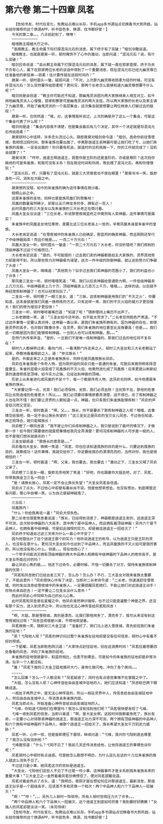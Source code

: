 # 第六卷 第二十四章 凤茗
        【告知书友，时代在变化，免费站点难以长存，手机app多书源站点切换看书大势所趋，站长给你推荐的这个换源APP，听书音色多、换源、找书都好使！】
       今天的第二章。。。六点前赶到了，嘿嘿！
       ————————————
       暗嗜教主阁楼大厅之中。
       “禀报教主，教主命属下将打探混沌元石的消息，属下终于有了突破！”暗剑冷酷说道。
       暗嗜教主，也就是晟昊一听，顿时掩饰不了心中的激动，当即问道：“混沌元石？说，有什么突破！”
       暗剑应命说道：“自从教主命属下打探混沌元石的消息，属下就一直在郢家查探，终于功夫不负有心人，属下在郢家两位长老的谈话中得到了一个重要消息，现在混沌元石已经九幽灵尊已经准备他的新徒弟——郢柔！估计要传就在这段时间内！”
       晟昊一听，顿时眉头一皱，疑惑问道：“不对，上次那九幽灵尊收郢柔为徒的时候，可没有传混沌元石！怎么突然要传给郢柔呢？更何况，那两个长老怎么能够知道九幽灵尊想要干什么呢？”
       暗剑则是自信道：“教主你可能还不知道，那幽鬼灵派因为两大家族继承人相互对立，如今闹地幽鬼灵派人心惶惶，郢家和酆家可是幽鬼灵派的两大支柱，所以两大家族的长老以及家主请了九幽灵尊，开始了幽鬼灵派的一个高层集会，这次集会就是想要让两位继承人打破过去的敌视！”
       晟昊一听，也恍然道：“哦，对，这事情我听说过，上次的确是开了这么一个集会，可是这个集会代表了什么呢？”
       暗剑则是道：“集会内容我不清楚，但是集会最后有几个决定，其中一个决定就是将混沌元石传给郢柔！”
       晟昊顿时心中连转，许多念头流过心头。随即晟昊对暗剑命令道：“暗剑，我命你前往雪夜城，我相信过段时间，那朱雀族也要出面了，毕竟那逍遥王卖神器可是让她们吃了亏，以她们朱雀族的高傲，一定会出面的！你只要有机会，就适时的见机挑拨一下，你的工作就完成了！没机会就算了！”
       晟昊冷笑：“哼哼，逍遥王啊逍遥王，我管你是王阶的还是皇阶的，亦或是尊阶？这次找你麻烦的可是朱雀族，和我可没有关系！现在我没时间和你闹，等处理了混沌元石，再和你慢慢玩！”
       “混沌元石，哼，只要有了混沌元石，就是三大灵尊我也不放在眼里！”晟昊冷冷一笑，旋即身形一闪，消失在大殿之中。
       ————————————————
       晟昊想的没错，如今的朱雀族的确为这件事情在商讨着。
       梧桐山谷之中。
       这是朱雀族的圣地，同样也是皇族凤凰们的聚集地！
       凤凰的数量虽然稀少，却是比五爪神龙多的多，拥有近一百人！
       此时凤凰内的三大圣女以及朱雀族的三大长老正在商讨着。
       凤凰大圣女淡淡道：“三位长老，听说那雪夜城蓝府之中竟然有人卖神器，这件事情可是属实？
       朱雀族中的凤凰圣女地位尊崇，是要比这三位长老高上一些的，毕竟凤凰本身是朱雀中的皇族。
       大长老肯定说道：“在雪夜城中的朱雀族人已经确定，那蓝府的确卖神器，而且刚刚还举行了中级神器拍卖！而且价格是。。。一百二十万元石！”
       凤凰大圣女一听，顿时眉头一皱道：“一百二十万元石？大长老，你没听错吧？我们炼制的顶级神器不过这个价格而已。”
       大长老肯定说道：“是的，不可能错的！过去我们卖的神器都是给五大家族的，灵界其他势力却是得不到，所以那些势力对神器极为渴望，这次一件中级的防御神器，就让这些势力们争破了头皮！”
       凤凰大圣女一听，喃喃道：“其他势力？似乎过去我们卖神器的范围小了，我们的利益也小了许多！”
       那凤凰三圣女一听，顿时嘻嘻笑道：“啊，我们以后卖神器给普通势力啊，一件低级神器卖上几万元石，中级神器卖上几十万，顶级神器卖上几百万上千万，嘻嘻。。。这样的话，以后就不用经常炼制神器了！也可以经常玩玩了。”
       二圣女一听，顿时瞪了一眼三圣女，道：“三妹，这炼制神器是用我们的‘不灭之火’，你要知道，这本身就是我们凤凰一族修炼的方式，只有这样一来，我们的不灭火焰的威力才更加强大！我们的修为增加才更加快！”
       三圣女一听，顿时嘟哝着嘴巴道：“知道了啦！”随即便闭上嘴巴不出声了。
       二长老微微一笑，道：“三圣女如今还年幼，也不能太苛求了。”二长老忽然脸色严肃道，“不过这件事情一定要认真对待，这神器一直以来，是我们朱雀族所拥有的，因为神器的存在，即使是灵界的高手，也对我们敬重许多，在灵界，我们朱雀族的地位甚至比龙族要高！但是。。。我们这一切都是因为我们能够炼制神器，一旦别人也可以炼制神器，那。。。”
       忽然门外传来声音，“是的，一旦我们不是唯一炼制神器的，那我们过去的地位将不复存在！”
       顿时六人都掉转过来，看向门外，一看清那门外走来之人，顿时三大圣女和三大长老都站了起来，恭敬地看着眼前之人，道：“参见族长！”
       是的，外面走来之人正是朱雀族族长，同样也是凤凰族族长凤俞。
       凤俞在朱雀族是个传奇人物，因为刚开始的凤俞只是一普通的朱雀，可是后来竟然修炼得涅盘重生，朱雀的蓝极火焰变成了凤凰族的不灭火焰，他竟然进化成了凤凰族！后来更是以刷新纪录的速度修炼至顶峰，如今实力之强，已经达到神兽的顶峰。
       历史上从朱雀进化成凤凰的不足十个，每一个都是传奇人物，这凤俞也同样，如今他便是朱雀族的族长。
       “大家要记得一点，优势！我们必须保持，劣势，我们必须去除！当优势不在，那他的危害将比劣势造成的危害更大！所以。。。我们必须要将事情原委弄清楚，迫不得已，杀了炼制神器之人也在所不惜！我们要让灵界的人都知道一点，神器，也只有我们朱雀族能够炼制！”凤俞的声音低沉而又坚定。
       三圣女一听，顿时喜道：“啊，父。。。族长，你不是要杀了那炼制神器之人呢？嘻嘻，这事情交给我吧，我一定不会让族长失望的！”这三圣女正是凤俞的宝贝女儿凤杏。不过他也知道，再正规场合，她只能喊族长！
       凤俞瞪了一眼凤杏道：“我不是让你们杀炼制神器之人，我只是说到了最坏的情况下，才做那一步！如今我们需要做的就是把事情给我完全弄清楚！更何况炼制神器的人可步是一般的人，也不是我们想杀就是杀的！”
       三圣女疑惑道：“那族长的意思是。。。”
       凤俞看向大圣女，微微一笑道：“凤茗，你也应该知道我族的目的是什么，只要达到我族的目的，就算成功！这件事情，我就交给你了，你定要给我办的漂漂亮亮的，当然对你，我也是很相信的！”
       三圣女一听，顿时喜道：“啊，父亲，我也要去，我也要去！”激动之下，三圣女又喊了凤俞父亲了。
       凤俞瞪了三圣女一眼，旋即无奈地笑了笑道：“好吧，你也跟着你大姐去吧，对了，凤茗，你带我族金卫三名一同去！”
       “是！请族长放心，凤茗一定不会让族长失望！”大圣女凤茗自信道。
       凤俞点了点头，不过他心中却是有着丝丝不安。但是他想来想去，也没有想出，到底哪里还有问题，便心中自嘲一笑，认为自己是疑神疑鬼了。
       ——————————————
       三日后！
       凤凰族内！
       “什么！你给我再说一遍！”凤俞大惊失色。
       那二长老也很是焦急着说道：“族长，已经得到消息了，神器都是逍遥王卖的，这逍遥王深不可测，这次抢夺神器的八大高手，其中两个是中品神人，而且拥有着顶级神器！另外六个是下品神人，也拥有着中级神器，可是如此强悍的实力，却是被这逍遥王一招给灭了！”
       凤俞终于知道自己这三天来为什么一直心中不安了！
       因为他错估计了这个逍遥王那个的实力！他听说逍遥王的称号，认为逍遥王只是王阶的灵人，也没有在意什么，更何况大圣女如今也达到了中品神人，而且凤凰族的不灭火焰可是很厉害的，所以他没有担心什么，但是。。。现在他担心了！
       一个举手间能消灭拥有顶级神器的两大中品神人和拥有中级神器的下品神人的绝世高手，是大圣女所能应对的吗？
       最让凤俞心焦的是。。。他还下过命令，必要时候，不惜一切要杀了对方，保持朱雀族炼制神器的优势！
       “凤茗和凤杏她们已经出发三天了，怎么办？怎么办？不行，三大圣女对我朱雀族太重要了，不能出意外！”凤俞很快心中有了决定，当即对二长老命令道：“二长老，你速速赶往雪夜城，同时发出消息给雪夜城中的朱雀族人，一定要提醒凤茗她们，不能让她们对这逍遥王动手！你快点亲自赶去！一定不要让二位圣女出什么意外！”
       而此时凤俞心中同样为自己的女儿心焦。
       此时凤茗和凤杏是在星耀之中，他凤俞虽然神识强悍，也不过只能查遍整个神兽之界，还没有那个实力，进入到灵界之中，所以他也无法心神传音给凤茗和凤杏！
       ————————————————
       “啊，大姐，那是雪夜城，真的是漂亮，比我们那喧闹多了，漂亮多了，我可从来没有到这雪夜城玩过呢！”凤杏显得很是兴奋，不停地观望着。
       凤茗微微一笑，随即对三大金卫道：“准备好了，我们马上进入雪夜城，首先前往我们朱雀族的驻地！”
       “恩？弋阳他人呢？”凤茗的神识扫过整个朱雀族在驻地却是没有任何信息，顿时心中有着不好的预感。
       一下星耀，凤茗当即脸色阴沉道：“大家快点赶往驻地，别在这浪费时间！”凤茗拉着想要四处看看的凤杏，冲向了朱雀族的驻地。
       朱雀族的驻地很是豪华，和蓝府相比，也差不到哪去，可是如今的朱雀族的驻地却是非常冷清。似乎一个人都没有。
       “蓬！”凤茗下面的三大金卫猛地推开大门，身体化做闪电，冲向了各个房间。。。
       。。。。。。
       “怎么回事？怎么一个人都没有？”凤茗疑惑了，同时也有点感觉事情不在掌握之中了。
       “大姐，怎么没有人呢？心神传音给自由圣城中驻地的人，她们应该知道！”凤杏眨巴两下眼睛说道。
       一般处于两界之中，是无法心神传音的，所以一般驻灵界中人，传信息给自由圣城驻地中人，然后由自由圣城中人，传消息会朱雀族内部。
       凤茗当即点头，开始准备心神传音给自由圣城驻地的人。
       “弋峰，你知道弋阳他们在哪里吗？我怎么没有找到他们呢？”凤茗很快便发现了弋峰。
       弋峰一收到凤茗的信息，当即兴奋道：“啊，是大圣女啊，这段时间我都着急死了，族长有命，一定要小心对待那卖神器的逍遥王，那逍遥王功力深不可测，两个拥有顶级神器的中品神人和六个拥有中级神器的下品神人，被那个逍遥王一招给灭了，族长希望大圣女千万别武力威胁！”
       凤茗一听，心中一惊，但是旋即便压下震惊，继续问道：“弋峰，我问你弋阳到底去哪里了？我怎么没有找到他？”
       弋峰震惊道：“什么？弋阳不见了？我前几天还传消息给他，让他将逍遥王的事情告诉你呢！”
       凤茗顿时心中顿时有点迷惑。可是她怎么都想不明白，为什么驻扎在这的十几位朱雀族的族人就这么消失不见了。
       不过这只是小事，她凤茗这次的目标是逍遥王。
       “大圣女，弋阳他们这些人不见了不过是一件小事，这神器事件才是关系到我朱雀族未来的重要大事！”三大金卫之一金煦看着凤茗仿佛愣住了，便对凤茗提醒说道。
       凤茗对着金煦点了点头，道：“我明白，我刚才是在想如何应对那逍遥王，最新消息，那逍遥王似乎是一个超级高手，应该差不多和灵尊一个档次！两个中品神人和六个下品神人一招被灭！”
       “啊！”“呼！”。。。另外几人顿时一阵惊呼。所有人顿时觉得压力大了许多。。。
       “两个中品神人和六个下品神人一招被灭，这个逍遥王到底如何厉害？我到要好好瞧瞧！”女强人的凤茗却是淡淡一笑。（未完待续）
       【告知书友，时代在变化，免费站点难以长存，手机app多书源站点切换看书大势所趋，站长给你推荐的这个换源APP，听书音色多、换源、找书都好使！】